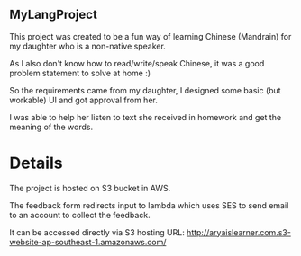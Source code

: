 ## MyLangProject
This project was created to be a fun way of learning Chinese (Mandrain) for my daughter who is a non-native speaker.

As I also don't know how to read/write/speak Chinese, it was a good problem statement to solve at home :)

So the requirements came from my daughter, I designed some basic (but workable) UI and got approval from her.

I was able to help her listen to text she received in homework and get the meaning of the words.

# Details
The project is hosted on S3 bucket in AWS.

The feedback form redirects input to lambda which uses SES to send email to an account to collect the feedback.

It can be accessed directly via S3 hosting URL: http://aryaislearner.com.s3-website-ap-southeast-1.amazonaws.com/
